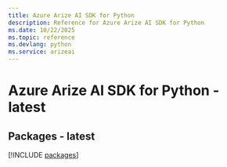 ```yaml
---
title: Azure Arize AI SDK for Python
description: Reference for Azure Arize AI SDK for Python
ms.date: 10/22/2025
ms.topic: reference
ms.devlang: python
ms.service: arizeai
---
```

# Azure Arize AI SDK for Python - latest
## Packages - latest
[!INCLUDE [packages](arize-ai-index.md)]